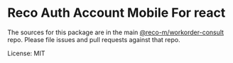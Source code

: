 Reco Auth Account Mobile For react
=======

The sources for this package are in the main [@reco-m/workorder-consult](http://192.168.1.247/summary/framework%2FRECO8.Mobile.git) repo. Please file issues and pull requests against that repo.

License: MIT
